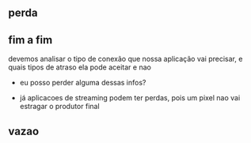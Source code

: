 ## perda

## fim a fim

devemos analisar o tipo de conexão que nossa aplicação vai precisar, e quais tipos de atraso ela pode aceitar e nao

- eu posso perder alguma dessas infos?

- já aplicacoes de streaming podem ter perdas, pois um pixel nao vai estragar o produtor final

## vazao
